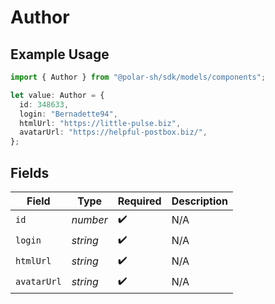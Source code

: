 # Author

## Example Usage

```typescript
import { Author } from "@polar-sh/sdk/models/components";

let value: Author = {
  id: 348633,
  login: "Bernadette94",
  htmlUrl: "https://little-pulse.biz",
  avatarUrl: "https://helpful-postbox.biz/",
};
```

## Fields

| Field              | Type               | Required           | Description        |
| ------------------ | ------------------ | ------------------ | ------------------ |
| `id`               | *number*           | :heavy_check_mark: | N/A                |
| `login`            | *string*           | :heavy_check_mark: | N/A                |
| `htmlUrl`          | *string*           | :heavy_check_mark: | N/A                |
| `avatarUrl`        | *string*           | :heavy_check_mark: | N/A                |